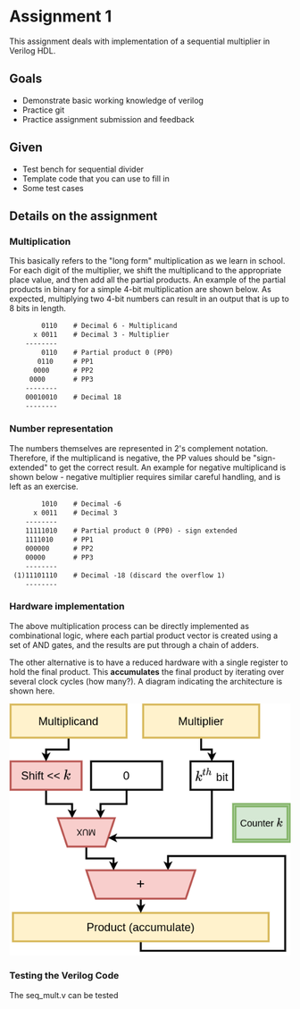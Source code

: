 # Assignment 1

This assignment deals with implementation of a sequential multiplier in Verilog HDL.

## Goals

- Demonstrate basic working knowledge of verilog
- Practice git
- Practice assignment submission and feedback

## Given

- Test bench for sequential divider
- Template code that you can use to fill in
- Some test cases

## Details on the assignment

### Multiplication

This basically refers to the "long form" multiplication as we learn in school. For each digit of the multiplier, we shift the multiplicand to the appropriate place value, and then add all the partial products. An example of the partial products in binary for a simple 4-bit multiplication are shown below. As expected, multiplying two 4-bit numbers can result in an output that is up to 8 bits in length.

```
        0110    # Decimal 6 - Multiplicand
      x 0011    # Decimal 3 - Multiplier
    --------
        0110    # Partial product 0 (PP0)
       0110     # PP1
      0000      # PP2
     0000       # PP3
    --------
    00010010    # Decimal 18
    --------
```

### Number representation

The numbers themselves are represented in 2's complement notation. Therefore, if the multiplicand is negative, the PP values should be "sign-extended" to get the correct result. An example for negative multiplicand is shown below - negative multiplier requires similar careful handling, and is left as an exercise.

```
        1010    # Decimal -6
      x 0011    # Decimal 3
    --------
    11111010    # Partial product 0 (PP0) - sign extended
    1111010     # PP1
    000000      # PP2
    00000       # PP3
    --------
 (1)11101110    # Decimal -18 (discard the overflow 1)
    --------
```

### Hardware implementation

The above multiplication process can be directly implemented as combinational logic, where each partial product vector is created using a set of AND gates, and the results are put through a chain of adders.

The other alternative is to have a reduced hardware with a single register to hold the final product. This **accumulates** the final product by iterating over several clock cycles (how many?). A diagram indicating the architecture is shown here.

![Sequential Multiplier](./fig/seqmult.png)

### Testing the Verilog Code

The seq_mult.v can be tested
